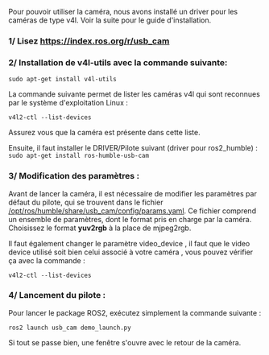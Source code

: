 Pour pouvoir utiliser la caméra, nous avons installé un driver pour les caméras de type v4l. Voir la suite pour le guide d'installation.

### 1/ Lisez https://index.ros.org/r/usb_cam 

### 2/ Installation de v4l-utils avec la commande suivante:

```
sudo apt-get install v4l-utils 
```

La commande suivante permet de lister les caméras v4l qui sont reconnues par le système d'exploitation Linux :

```
v4l2-ctl --list-devices
```
Assurez vous que la caméra est présente dans cette liste.

Ensuite, il faut installer le DRIVER/Pilote suivant (driver pour ros2_humble) :
`sudo apt-get install ros-humble-usb-cam`

### 3/ Modification des paramètres :

Avant de lancer la caméra, il est nécessaire de modifier les paramètres par défaut du pilote, qui se trouvent dans le fichier [/opt/ros/humble/share/usb_cam/config/params.yaml](/opt/ros/humble/share/usb_cam/config/params.yaml). Ce fichier comprend un ensemble de paramètres, dont le format pris en charge par la caméra. Choisissez le format **yuv2rgb** à la place de mjpeg2rgb.

Il faut également changer le paramètre video_device , il faut que le video device utilisé soit bien celui associé à votre caméra , vous pouvez vérifier ça avec la commande :

```
v4l2-ctl --list-devices
```

### 4/ Lancement du pilote :

Pour lancer le package ROS2, exécutez simplement la commande suivante :

```
ros2 launch usb_cam demo_launch.py
```

Si tout se passe bien, une fenêtre s'ouvre avec le retour de la caméra.

